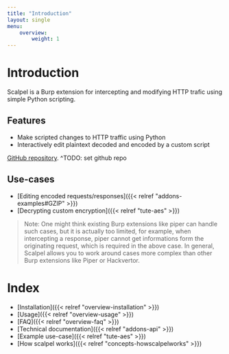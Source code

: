 ```yaml
---
title: "Introduction"
layout: single
menu:
    overview:
        weight: 1
---
```


# Introduction

Scalpel is a Burp extension for intercepting and modifying HTTP trafic using simple Python scripting.

## Features

-   Make scripted changes to HTTP traffic using Python
-   Interactively edit plaintext decoded and encoded by a custom script

[GitHub repository](https://code.corp.lexfo.fr/pentester/scalpel).
^TODO: set github repo

## Use-cases

-   [Editing encoded requests/responses]({{< relref "addons-examples#GZIP" >}})
-   [Decrypting custom encryption]({{< relref "tute-aes" >}})

> Note: One might think existing Burp extensions like piper can handle such cases, but it is actually too limited, for example, when intercepting a response, piper cannot get informations form the originating request, which is required in the above case. In general, Scalpel allows you to work around cases more complex than other Burp extensions like Piper or Hackvertor.

# Index

-   [Installation]({{< relref "overview-installation" >}})
-   [Usage]({{< relref "overview-usage" >}})
-   [FAQ]({{< relref "overview-faq" >}})
-   [Technical documentation]({{< relref "addons-api" >}})
-   [Example use-case]({{< relref "tute-aes" >}})
-   [How scalpel works]({{< relref "concepts-howscalpelworks" >}})
